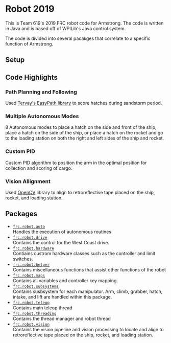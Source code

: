# Robot 2019

This is Team 619's 2019 FRC robot code for Armstrong. The code is written in Java and is based off of WPILib's Java control system.

The code is divided into several pacakges that correlate to a specific function of Armstrong.

## Setup
 


## Code Highlights
### Path Planning and Following
Used [Tervay's EasyPath library](https://github.com/tervay/EasyPath) to score hatches during sandstorm period.  
### Multiple Autonomous Modes
8 Autonomous modes to place a hatch on the side and front of the ship, place a hatch on the side of the ship, or place a hatch on the rocket and go to the loading station on both the right and left sides of the ship and rocket.
### Custom PID
Custom PID algorithm to position the arm in the optimal position for collection and scoring of cargo.
### Vision Allignment
Used [OpenCV](https://github.com/opencv/opencv) library to align to retroreflective tape placed on the ship, rocket, and loading station.
## Packages
* [```frc.robot.auto```](https://github.com/619Code/Robot2019/tree/master/src/main/java/frc/robot/auto)<br/>
Handles the execution of autonomous routines
* [```frc.robot.drive```](https://github.com/619Code/Robot2019/tree/master/src/main/java/frc/robot/drive)<br/>
Contains the control for the West Coast drive.
* [```frc.robot.hardware```](https://github.com/619Code/Robot2019/tree/master/src/main/java/frc/robot/hardware)<br/>
Contiains custrom hardware classes such as the controller and limit switches.
* [```frc.robot.helper```](https://github.com/619Code/Robot2019/tree/master/src/main/java/frc/robot/helper)<br/>
Contains miscellaneous functions that assist other functions of the robot
* [```frc.robot.maps```](https://github.com/619Code/Robot2019/tree/master/src/main/java/frc/robot/maps)<br/>
Contains all variables and controller key mapping.
* [```frc.robot.subsystems```](https://github.com/619Code/Robot2019/tree/master/src/main/java/frc/robot/subsystems)<br/>
Contains susbsystem for each manipulator. Arm, climb, grabber, hatch, intake, and lift are handled within this package.
* [```frc.robot.teleop```](https://github.com/619Code/Robot2019/tree/master/src/main/java/frc/robot/teleop)<br/>
Contains main teleop thread
* [```frc.robot.threading```](https://github.com/619Code/Robot2019/tree/master/src/main/java/frc/robot/threading)<br/>
Contains the thread manager and robot thread
* [```frc.robot.vision```](https://github.com/619Code/Robot2019/tree/master/src/main/java/frc/robot/vision)<br/>
Contains the vision pipeline and vision processing to locate and align to retroreflective tape placed on the ship, rocket, and loading station.
